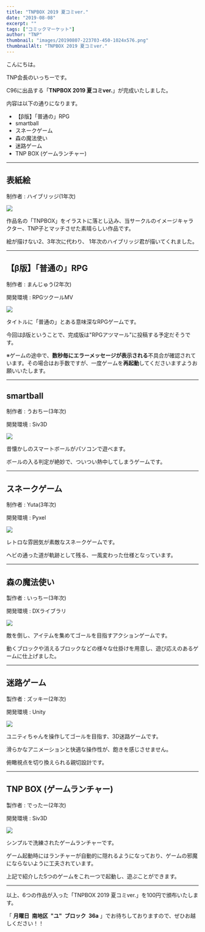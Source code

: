 ```yaml
---
title: "TNPBOX 2019 夏コミver."
date: "2019-08-08"
excerpt: ""
tags: ["コミックマーケット"]
author: "TNP"
thumbnail: "images/20190807-223703-450-1024x576.png"
thumbnailAlt: "TNPBOX 2019 夏コミver."
---
```


こんにちは。

TNP会長のいっちーです。

C96に出品する「**TNPBOX 2019 夏コミver.**」が完成いたしました。

内容は以下の通りになります。

- 【β版】「普通の」RPG
- smartball
- スネークゲーム
- 森の魔法使い
- 迷路ゲーム
- TNP BOX (ゲームランチャー)

* * *

## 表紙絵

制作者 : ハイブリッジ(1年次)

![](images/S__40738819-1024x576.jpg)

作品名の「TNPBOX」をイラストに落とし込み、当サークルのイメージキャラクター、TNP子とマッチさせた素晴らしい作品です。

絵が描けない2、3年次に代わり、 1年次のハイブリッジ君が描いてくれました。

* * *

## 【β版】「普通の」RPG

制作者 : まんじゅう(2年次)

開発環境 : RPGツクールMV

![](images/screenshot-1024x852.png)

タイトルに「普通の」とある意味深なRPGゲームです。

今回はβ版ということで、完成版は"RPGアツマール"に投稿する予定だそうです。

※ゲームの途中で、**数秒毎にエラーメッセージが表示される**不具合が確認されています。その場合はお手数ですが、一度ゲームを**再起動**してくださいますようお願いいたします。

* * *

## smartball

制作者 : うおちー(3年次)

開発環境 : Siv3D

![](images/screenshot-1-1024x822.png)

昔懐かしのスマートボールがパソコンで遊べます。

ボールの入る判定が絶妙で、ついつい熱中してしまうゲームです。

* * *

## スネークゲーム

制作者 : Yuta(3年次)

開発環境 : Pyxel

![](images/screenshot-2.png)

レトロな雰囲気が素敵なスネークゲームです。

ヘビの通った道が軌跡として残る、一風変わった仕様となっています。

* * *

## 森の魔法使い

製作者 : いっちー(3年次)

開発環境 : DXライブラリ

![](images/screenshot-3-1024x815.png)

敵を倒し、アイテムを集めてゴールを目指すアクションゲームです。

動くブロックや消えるブロックなどの様々な仕掛けを用意し、遊び応えのあるゲームに仕上げました。

* * *

## 迷路ゲーム

製作者 : ズッキー(2年次)

開発環境 : Unity

![](images/screenshot-4-1024x1024.png)

ユニティちゃんを操作してゴールを目指す、3D迷路ゲームです。

滑らかなアニメーションと快適な操作性が、飽きを感じさせません。

俯瞰視点を切り換えられる親切設計です。

* * *

## TNP BOX (ゲームランチャー)

製作者 : でったー(2年次)

開発環境 : Siv3D

![](images/20190807-223703-450-1024x576.png)

シンプルで洗練されたゲームランチャーです。

ゲーム起動時にはランチャーが自動的に隠れるようになっており、ゲームの邪魔にならないように工夫されています。

上記で紹介した5つのゲームをこれ一つで起動し、遊ぶことができます。

* * *

以上、6つの作品が入った「TNPBOX 2019 夏コミver.」を100円で頒布いたします。

「 **月曜日 南地区 "ユ" ブロック 36a** 」でお待ちしておりますので、ぜひお越しください！！
